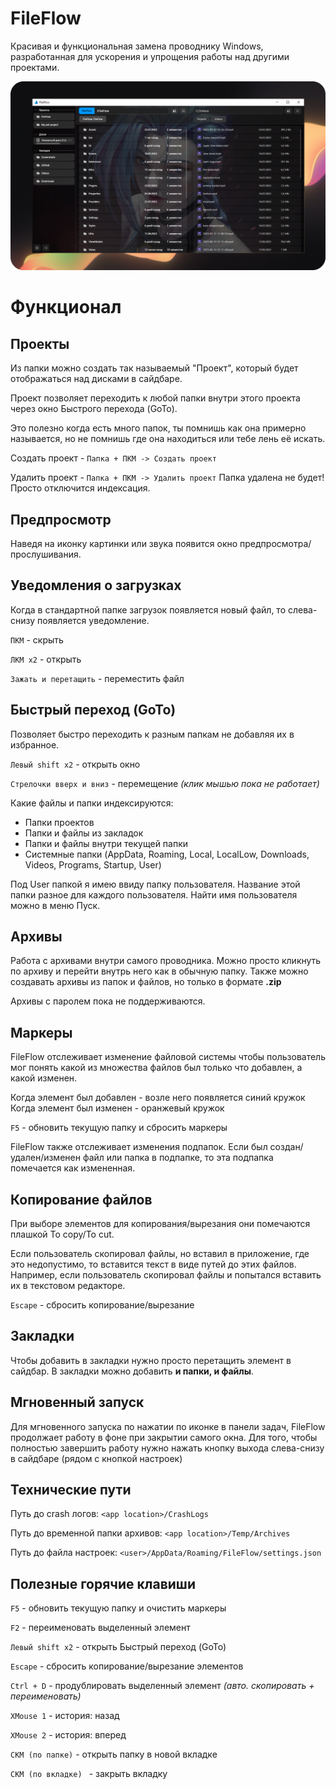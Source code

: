 # FileFlow
Красивая и функциональная замена проводнику Windows, разработанная для ускорения и упрощения работы над другими проектами.

<picture>
 <img alt="YOUR-ALT-TEXT" src="https://github.com/REDIZIT/FileFlow/blob/main/.github/FileFlowPreview.png?raw=true">
</picture>

# Функционал


## Проекты
Из папки можно создать так называемый "Проект", который будет отображаться над дисками в сайдбаре.

Проект позволяет переходить к любой папки внутри этого проекта через окно Быстрого перехода (GoTo).

Это полезно когда есть много папок, ты помнишь как она примерно называется, но не помнишь где она находиться или тебе лень её искать.

Создать проект - ` Папка + ПКМ -> Создать проект ` 

Удалить проект - ` Папка + ПКМ -> Удалить проект `
Папка удалена не будет! Просто отключится индексация.


## Предпросмотр
Наведя на иконку картинки или звука появится окно предпросмотра/прослушивания.


## Уведомления о загрузках
Когда в стандартной папке загрузок появляется новый файл, то слева-снизу появляется уведомление.

` ПКМ ` - скрыть

` ЛКМ x2 ` - открыть

` Зажать и перетащить ` - переместить файл


## Быстрый переход (GoTo)
Позволяет быстро переходить к разным папкам не добавляя их в избранное.

` Левый shift x2 ` - открыть окно

` Стрелочки вверх и вниз ` - перемещение *(клик мышью пока не работает)*


Какие файлы и папки индексируются:
- Папки проектов
- Папки и файлы из закладок
- Папки и файлы внутри текущей папки
- Системные папки (AppData, Roaming, Local, LocalLow, Downloads, Videos, Programs, Startup, User)

Под User папкой я имею ввиду папку пользователя. Название этой папки разное для каждого пользователя. Найти имя пользователя можно в меню Пуск.


## Архивы
Работа с архивами внутри самого проводника. Можно просто кликнуть по архиву и перейти внутрь него как в обычную папку.
Также можно создавать архивы из папок и файлов, но только в формате **.zip**

Архивы с паролем пока не поддерживаются.


## Маркеры
FileFlow отслеживает изменение файловой системы чтобы пользователь мог понять какой из множества файлов был только что добавлен, а какой изменен.

Когда элемент был добавлен - возле него появляется синий кружок
Когда элемент был изменен - оранжевый кружок

` F5 ` - обновить текущую папку и сбросить маркеры

FileFlow также отслеживает изменения подпапок. Если был создан/удален/изменен файл или папка в подпапке, то эта подпапка помечается как измененная.


## Копирование файлов
При выборе элементов для копирования/вырезания они помечаются плашкой To copy/To cut.

Если пользователь скопировал файлы, но вставил в приложение, где это недопустимо, то вставится текст в виде путей до этих файлов.
Например, если пользователь скопировал файлы и попытался вставить их в текстовом редакторе.

` Escape ` - сбросить копирование/вырезание


## Закладки
Чтобы добавить в закладки нужно просто перетащить элемент в сайдбар.
В закладки можно добавить **и папки, и файлы**.


## Мгновенный запуск
Для мгновенного запуска по нажатии по иконке в панели задач, FileFlow продолжает работу в фоне при закрытии самого окна. Для того, чтобы полностью завершить работу нужно нажать кнопку выхода слева-снизу в сайдбаре (рядом с кнопкой настроек)


## Технические пути
Путь до crash логов: 
`<app location>/CrashLogs`

Путь до временной папки архивов: 
`<app location>/Temp/Archives`

Путь до файла настроек: 
`<user>/AppData/Roaming/FileFlow/settings.json`


## Полезные горячие клавиши
` F5 ` - обновить текущую папку и очистить маркеры

` F2 ` - переименовать выделенный элемент

` Левый shift x2 ` - открыть Быстрый переход (GoTo)

` Escape ` - сбросить копирование/вырезание элементов

` Ctrl + D ` - продублировать выделенный элемент *(авто. скопировать + переименовать)*

` XMouse 1 ` - история: назад

` XMouse 2 ` - история: вперед

` СКМ (по папке) ` - открыть папку в новой вкладке

 `СКМ (по вкладке) ` - закрыть вкладку
 
